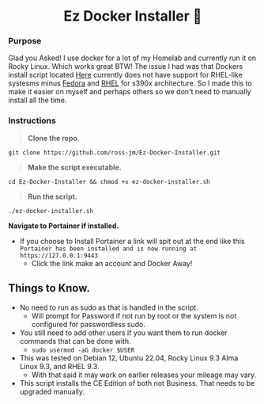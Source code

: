 # <div align="center"> Ez Docker Installer 🐳 </div>

### **Purpose**

Glad you Asked! I use docker for a lot of my Homelab and currently run it on Rocky Linux. Which works great BTW! The issue I had was that Dockers install script located [Here](https://get.docker.com/) currently does not have support for RHEL-like systesms minus [Fedora](https://docs.docker.com/engine/install/fedora/) and [RHEL](https://docs.docker.com/engine/install/rhel/) for s390x architecture. So I made this to make it easier on myself and perhaps others so we don't need to manually install all the time. 


### **Instructions**
> **Clone the repo.**
 ```
 git clone https://github.com/ross-jm/Ez-Docker-Installer.git
 ```

> **Make the script executable.**
 ```
 cd Ez-Docker-Installer && chmod +x ez-docker-installer.sh
 ```

> **Run the script.**
 ```
 ./ez-docker-installer.sh
 ```

**Navigate to Portainer if installed.**
- If you choose to Install Portainer a link will spit out at the end like this `Portainer has been installed and is now running at https://127.0.0.1:9443`
    - Click the link make an account and Docker Away!

## Things to Know.
- No need to run as sudo as that is handled in the script.
    - Will prompt for Password if not run by root or the system is not configured for passwordless sudo.
- You still need to add other users if you want them to run docker commands that can be done with.
    - `sudo usermod -aG docker $USER`<br>
- This was tested on Debian 12, Ubuntu 22.04, Rocky Linux 9.3 Alma Linux 9.3, and RHEL 9.3.
    - With that said it may work on earlier releases your mileage may vary.
- This script installs the CE Edition of both not Business. That needs to be upgraded manually.
